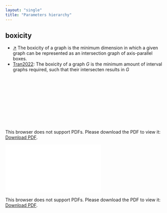 ```yaml
---
layout: "single"
title: "Parameters hierarchy"
---
```

<!--this is a generated file-->

## boxicity
* [↗](https://en.wikipedia.org/wiki/Boxicity) The boxicity of a graph is the minimum dimension in which a given graph can be represented as an intersection graph of axis-parallel boxes.
* [Tran2022](../uXViPE): The boxicity of a graph $G$ is the minimum amount of interval graphs required, such that their intersecten results in $G$

<object data="../local_j1rrOV.pdf" type="application/pdf" width="100%" height="480px"><embed src="../local_j1rrOV.pdf"><p>This browser does not support PDFs. Please download the PDF to view it: <a href="../local_j1rrOV.pdf">Download PDF</a>.</p></embed></object>


<object data="../j1rrOV.pdf" type="application/pdf" width="100%" height="480px"><embed src="../j1rrOV.pdf"><p>This browser does not support PDFs. Please download the PDF to view it: <a href="../j1rrOV.pdf">Download PDF</a>.</p></embed></object>

